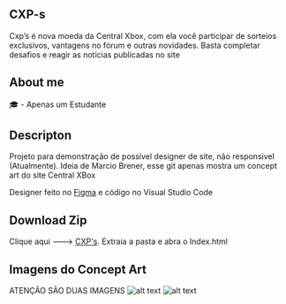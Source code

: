 ## CXP-s
Cxp’s é nova moeda da Central Xbox, com ela você participar de sorteios exclusivos, vantagens no fórum e outras novidades. Basta completar desafios e reagir as noticias publicadas no site

## About me
 🎓 - Apenas um Estudante 

## Descripton
Projeto para demonstração de possível designer de site, não responsivel (Atualmente).
Ideia de Marcio Brener, esse git apenas mostra um concept art do site Central XBox

Designer feito no [Figma](https://www.figma.com/file/PJsqayOqJ7aGdARDB8EUJD/Central-Xbox?node-id=0%3A1) e código no Visual Studio Code

## Download Zip
Clique aqui ---> [CXP's](https://github.com/kifel/CXP-s/archive/main.zip).
Extraia a pasta e abra o Index.html

## Imagens do Concept Art

ATENÇÃO SÃO DUAS IMAGENS
![alt text][1]
![alt text][2]

[1]: https://github.com/kifel/CXP-s/blob/main/Projeto_Mendes/to%20Readme/1_2.png "1/2"
[2]: https://github.com/kifel/CXP-s/blob/main/Projeto_Mendes/to%20Readme/2_3.png "2/2"
